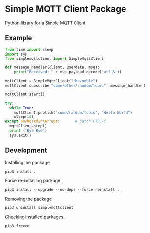 # Simple MQTT Client Package

Python library for a Simple MQTT Client

## Example

```python
from time import sleep
import sys
from simplemqttclient import SimpleMqttClient

def message_handler(client, userdata, msg):
    print("Received: " + msg.payload.decode('utf-8'))

mqttClient = SimpleMqttClient("shazooble")
mqttClient.subscribe("some/other/random/topic", message_handler)

mqttClient.start()

try:
  while True:
    mqttClient.publish("some/random/topic", "Hello World")
    sleep(10)
except KeyboardInterrupt:       # Catch CTRL-C
  mqttClient.stop()
  print ("Bye Bye")
  sys.exit()
```

## Development

Installing the package:

```shell
pip3 install .
```

Force re-installing package:

```shell
pip3 install --upgrade --no-deps --force-reinstall .
```

Removing the package:

```shell
pip3 uninstall simplemqttclient
```

Checking installed packages:

```shell
pip3 freeze
```
